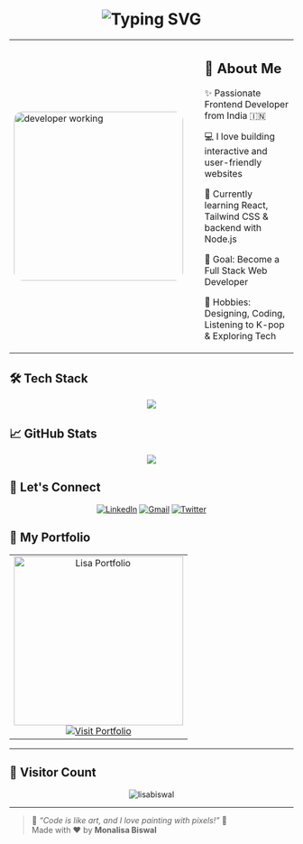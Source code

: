 <!-- Animated Header -->
<h1 align="center">
  <img src="https://readme-typing-svg.herokuapp.com?font=Fira+Code&duration=2000&pause=500&color=F75C7E&center=true&vCenter=true&width=435&lines=Hi+%F0%9F%91%8B%2C+I'm+Monalisa+Biswal!;Frontend+Developer+%F0%9F%92%BB;Lover+of+Beautiful+UI+%F0%9F%8C%B8;Welcome+to+my+GitHub+profile!" alt="Typing SVG" />
</h1>

<!-- Flexed-like Layout Using Table -->
<table align="center">
  <tr>
    <td>
      <img src="https://cdni.iconscout.com/illustration/premium/thumb/web-coding-7230060-5874835.png" alt="developer working" width="300px" style="border-radius: 15px;" />
    </td>
    <td style="padding-left: 30px;">
      <h2>🌟 About Me</h2>
      <p>✨ Passionate Frontend Developer from India 🇮🇳</p>
      <p>💻 I love building interactive and user-friendly websites</p>
      <p>🌈 Currently learning React, Tailwind CSS & backend with Node.js</p>
      <p>🎯 Goal: Become a Full Stack Web Developer</p>
      <p>🌱 Hobbies: Designing, Coding, Listening to K-pop & Exploring Tech</p>
    </td>
  </tr>
</table>



## 🛠️ Tech Stack

<div align="center">
  <img src="https://skillicons.dev/icons?i=html,css,js,react,tailwind,nodejs,mysql,git,github,figma,python" />
</div>




## 📈 GitHub Stats


<p align="center">
  <img src="https://github-readme-stats.vercel.app/api/top-langs/?username=lisabiswal&layout=compact&theme=radical" />
</p>




## 🔗 Let's Connect

<p align="center">
  <a href="https://www.linkedin.com/in/monalisa-biswall/" target="_blank"><img alt="LinkedIn" src="https://img.shields.io/badge/LinkedIn-blue?style=flat&logo=linkedin&logoColor=white" /></a>
  <a href="monalisaabiswall@gamil.com"><img alt="Gmail" src="https://img.shields.io/badge/Gmail-red?style=flat&logo=gmail&logoColor=white" /></a>
  <a href="https://twitter.com/yourprofile"><img alt="Twitter" src="https://img.shields.io/badge/Twitter-1DA1F2?style=flat&logo=twitter&logoColor=white" /></a>
</p>



## 💼 My Portfolio

<table align="center">
  <tr>
    <td align="center">
      <a href="https://monalisa-biswal-portfolio.netlify.app/" target="_blank">
        <img src="https://github.com/user-attachments/assets/96599738-9ef4-421a-91db-7541103b30b0" alt="Lisa Portfolio" width="300px" />
      </a>
      <br/>
      <a href="https://monalisa-biswal-portfolio.netlify.app/" target="_blank">
        <img alt="Visit Portfolio" src="https://img.shields.io/badge/Visit%20My%20Portfolio-ff69b4?style=for-the-badge&logo=vercel&logoCo" />
      </a>
    </td>
  </tr>
</table>

---
## 🧭 Visitor Count

<p align="center">
  <img src="https://komarev.com/ghpvc/?username=lisabiswal&label=Profile+Views&color=0e75b6&style=flat" alt="lisabiswal" />
</p>

---

> 🌸 *“Code is like art, and I love painting with pixels!”* 🎨  
> Made with ❤️ by **Monalisa Biswal**
